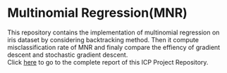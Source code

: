 # Multinomial Regression(MNR)
This repository contains the implementation of multinomial regression on iris dataset by considering backtracking method. Then it compute misclassification rate of MNR and finaly compare the effiency of gradient descent and stochastic gradient descent.\
Click [here](https://github.com/NedaKeivan/Pattern-Recognition-MNR-/blob/main/MNR.pdf) to go to the complete report of this ICP Project Repository.
